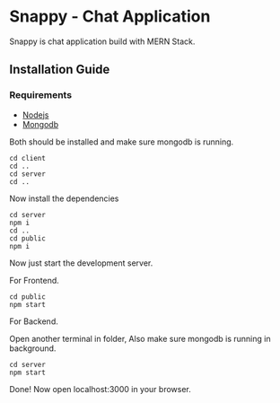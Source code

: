 # Snappy - Chat Application

Snappy is chat application build with MERN Stack.

## Installation Guide

### Requirements

- [Nodejs](https://nodejs.org/en/download)
- [Mongodb](https://www.mongodb.com/docs/manual/administration/install-community/)

Both should be installed and make sure mongodb is running.

```shell
cd client
cd ..
cd server
cd ..
```

Now install the dependencies

```shell
cd server
npm i
cd ..
cd public
npm i
```

Now just start the development server.

For Frontend.

```shell
cd public
npm start
```

For Backend.

Open another terminal in folder, Also make sure mongodb is running in background.

```shell
cd server
npm start
```

Done! Now open localhost:3000 in your browser.
